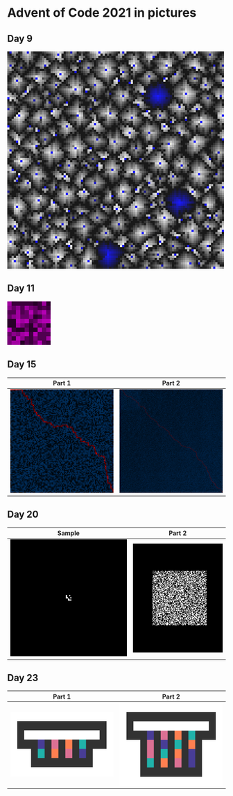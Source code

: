 # Advent of Code 2021 in pictures

## Day 9

![Day 9](pictures/pic09.png)

## Day 11

![Day 11](pictures/anim11.gif)

## Day 15

| Part 1 | Part 2 |
| ---    | ---    |
| ![Day 15.1](pictures/pic15_1.png) | ![Day 15.2](pictures/pic15_2.png) |

## Day 20

| Sample | Part 2 |
| ---    | ---    |
| ![Day 20.0](pictures/anim20_sample.gif) | ![Day 20.2](pictures/anim20.gif) |

## Day 23

| Part 1 | Part 2 |
| ---    | ---    |
| ![Day 23.1](pictures/anim23_1.gif) | ![Day 23.2](pictures/anim23_2.gif) |

